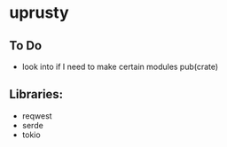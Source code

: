 # uprusty

## To Do 
- look into if I need to make certain modules pub(crate)

## Libraries:
- reqwest
- serde
- tokio